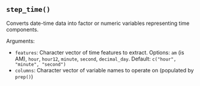## `step_time()`

Converts date-time data into factor or numeric variables representing time components.

Arguments:
* `features`: Character vector of time features to extract. Options: `am` (is AM), `hour`, `hour12`, `minute`, `second`, `decimal_day`. Default: `c("hour", "minute", "second")`
* `columns`: Character vector of variable names to operate on (populated by `prep()`)

